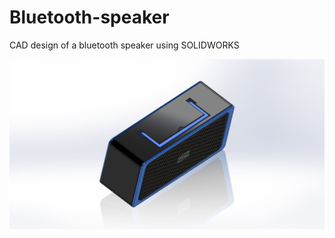 # Bluetooth-speaker
CAD design of a bluetooth speaker using SOLIDWORKS

![Speaker image](https://github.com/Ay-source/Bluetooth-speaker/blob/main/speaker.JPG)
